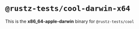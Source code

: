 # `@rustz-tests/cool-darwin-x64`

This is the **x86_64-apple-darwin** binary for `@rustz-tests/cool`
